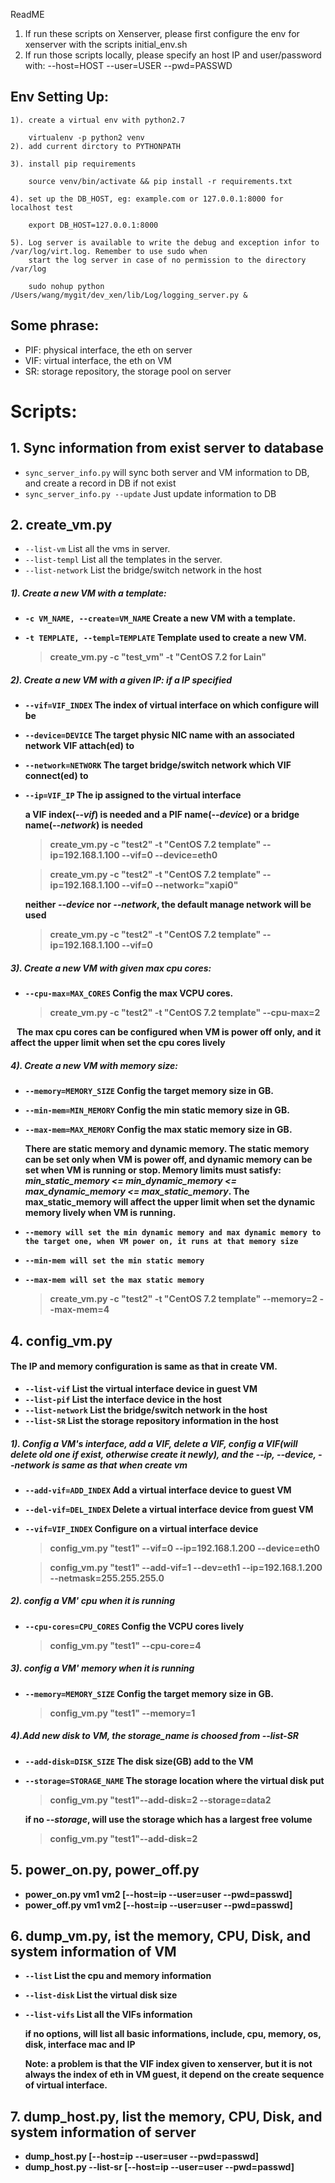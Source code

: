 ReadME

1. If run these scripts on Xenserver, please first configure the env for xenserver
    with the scripts initial_env.sh
2. If run those scripts locally, please specify an host IP and user/password with:
    --host=HOST --user=USER --pwd=PASSWD

## Env Setting Up:

    1). create a virtual env with python2.7

        virtualenv -p python2 venv
    2). add current dirctory to PYTHONPATH

    3). install pip requirements

        source venv/bin/activate && pip install -r requirements.txt

    4). set up the DB_HOST, eg: example.com or 127.0.0.1:8000 for localhost test

        export DB_HOST=127.0.0.1:8000

    5). Log server is available to write the debug and exception infor to /var/log/virt.log. Remember to use sudo when
        start the log server in case of no permission to the directory /var/log

        sudo nohup python /Users/wang/mygit/dev_xen/lib/Log/logging_server.py &

## Some phrase:
- PIF: physical interface, the eth on server
- VIF: virtual  interface, the eth on VM
- SR:  storage repository, the storage pool on server

# Scripts:

## 1. Sync information from exist server to database

   - `sync_server_info.py`          will sync both server and VM information to DB, and create a record in DB if not exist
   - `sync_server_info.py --update` Just update information to DB

## 2. create_vm.py

  - `--list-vm`             List all the vms in server.
  - `--list-templ`          List all the templates in the server.
  - `--list-network`        List the bridge/switch network in the host

#####  1). <b>**Create a new VM with a template:**<b>
  - `-c VM_NAME, --create=VM_NAME`                        Create a new VM with a template.
  - `-t TEMPLATE, --templ=TEMPLATE`                       Template used to create a new VM.
    
    > create_vm.py -c "test_vm" -t "CentOS 7.2 for Lain"

#####  2). <b>**Create a new VM with a given IP: if a IP specified**<b>
  - `--vif=VIF_INDEX`      The index of virtual interface on which configure will be
  - `--device=DEVICE`      The target physic NIC name with an associated network VIF attach(ed) to
  - `--network=NETWORK`    The target bridge/switch network which VIF connect(ed) to
  - `--ip=VIF_IP`          The ip assigned to the virtual interface

    **a VIF index(*--vif*) is needed and a PIF name(*--device*) or a bridge name(*--network*) is needed**
    > create_vm.py -c "test2" -t "CentOS 7.2 template" --ip=192.168.1.100 --vif=0 --device=eth0

    > create_vm.py -c "test2" -t "CentOS 7.2 template" --ip=192.168.1.100 --vif=0 --network="xapi0"

    **neither *--device* nor *--network*, the default manage network will be used**
    > create_vm.py -c "test2" -t "CentOS 7.2 template" --ip=192.168.1.100 --vif=0

#####  3). <b>**Create a new VM with given max cpu cores:**<b>
  - `--cpu-max=MAX_CORES`   Config the max VCPU cores.
    
    > create_vm.py -c "test2" -t "CentOS 7.2 template" --cpu-max=2

    The max cpu cores can be configured when VM is power off only, and it affect the upper limit when set the cpu cores lively

#####  4). <b>**Create a new VM with memory size:**<b>
  - `--memory=MEMORY_SIZE`  Config the target memory size in GB.
  - `--min-mem=MIN_MEMORY`  Config the min static memory size in GB.
  - `--max-mem=MAX_MEMORY`  Config the max static memory size in GB.

     <b>There are static memory and dynamic memory. The static memory can be set only when VM is power off, and dynamic memory
  can be set when VM is running or stop. Memory limits must satisfy: *min_static_memory <= min_dynamic_memory <= max_dynamic_memory <= max_static_memory*. The max_static_memory will affect the upper limit when set the dynamic memory lively when VM is running.<b>


  - `--memory will set the min dynamic memory and max dynamic memory to the target one, when VM power on, it runs at that memory size`
  - `--min-mem will set the min static memory `
  - `--max-mem will set the max static memory `
    > create_vm.py -c "test2" -t "CentOS 7.2 template" --memory=2 --max-mem=4


## 4. config_vm.py
#### The IP and memory configuration is same as that in create VM.
  - `--list-vif`            List the virtual interface device in guest VM
  - `--list-pif`            List the interface device in the host
  - `--list-network`        List the bridge/switch network in the host
  - `--list-SR`             List the storage repository information in the host

##### 1). <b>**Config a VM's interface, add a VIF, delete a VIF, config a VIF(will delete old one if exist, otherwise create it newly), and the *--ip*, *--device*, *--network* is same as that when create vm**<b>
  - `--add-vif=ADD_INDEX`   Add a virtual interface device to guest VM
  - `--del-vif=DEL_INDEX`   Delete a virtual interface device from guest VM
  - `--vif=VIF_INDEX`      Configure on a virtual interface device

    > config_vm.py "test1"  --vif=0 --ip=192.168.1.200 --device=eth0

    > config_vm.py "test1"  --add-vif=1 --dev=eth1 --ip=192.168.1.200 --netmask=255.255.255.0

##### 2). <b>**config a VM' cpu when it is running**<b>
  - `--cpu-cores=CPU_CORES` Config the VCPU cores lively
      
      > config_vm.py "test1" --cpu-core=4

##### 3). <b>**config a VM' memory when it is running**<b>
  - `--memory=MEMORY_SIZE`  Config the target memory size in GB.
    
    > config_vm.py "test1" --memory=1

##### 4).Add new disk to VM, the storage_name is choosed from *--list-SR*
  - `--add-disk=DISK_SIZE`  The disk size(GB) add to the VM
  - `--storage=STORAGE_NAME` The storage location where the virtual disk put
    > config_vm.py "test1"--add-disk=2 --storage=data2

    **if no *--storage*, will use the storage which has a largest free volume**
    > config_vm.py "test1"--add-disk=2


## 5. power_on.py, power_off.py
 - power_on.py vm1 vm2 \[--host=ip --user=user --pwd=passwd\]
 - power_off.py vm1 vm2 \[--host=ip --user=user --pwd=passwd\]

## 6. dump_vm.py, ist the memory, CPU, Disk, and system information of VM
  - `--list`                List the cpu and memory information
  - `--list-disk`           List the virtual disk size
  - `--list-vifs`           List all the VIFs information

    **if no options, will list all basic informations, include, cpu, memory, os, disk, interface mac and IP**

    **Note: a problem is that the VIF index given to xenserver, but it is not always the index of eth in VM guest, it depend on the create sequence of virtual interface.**

## 7. dump_host.py, list the memory, CPU, Disk, and system information of server
  - dump_host.py    \[--host=ip --user=user --pwd=passwd\]
  - dump_host.py --list-sr \[--host=ip --user=user --pwd=passwd\]
